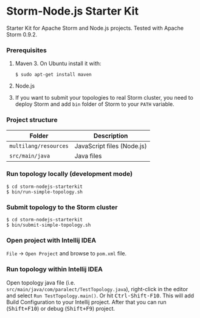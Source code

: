 Storm-Node.js Starter Kit
=========================

Starter Kit for Apache Storm and Node.js projects. Tested with Apache Storm 0.9.2.

### Prerequisites

1. Maven 3. On Ubuntu install it with:

    ```
    $ sudo apt-get install maven
    ```

2. Node.js

3. If you want to submit your topologies to real Storm cluster, you need to deploy Storm and add `bin` folder of Storm to
your `PATH` variable.

### Project structure

| Folder                  | Description                   |
| ----------------------- |-------------------------------|
| `multilang/resources`   | JavaScript files (Node.js)    |
| `src/main/java`         | Java files                    |


### Run topology locally (development mode)

    $ cd storm-nodejs-starterkit
    $ bin/run-simple-topology.sh

### Submit topology to the Storm cluster

    $ cd storm-nodejs-starterkit
    $ bin/submit-simple-topology.sh

### Open project with Intellij IDEA

`File` -> `Open Project` and browse to `pom.xml` file.

### Run topology within Intellij IDEA

Open topology java file (i.e. `src/main/java/com/paralect/TestTopology.java`), right-click in the editor and select
`Run TestTopology.main()`. Or hit <kbd>Ctrl-Shift-F10</kbd>. This will add Build Configuration to your Intellij project. After that you can run (<kbd>Shift+F10</kbd>) or debug (<kbd>Shift+F9</kbd>) project.
